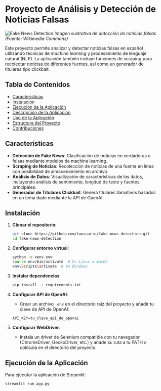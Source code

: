 # Proyecto de Análisis y Detección de Noticias Falsas

![Fake News Detection](https://upload.wikimedia.org/wikipedia/commons/4/47/Fake-news.png)
*Imagen ilustrativa de detección de noticias falsas (Fuente: Wikimedia Commons)*

Este proyecto permite analizar y detectar noticias falsas en español utilizando técnicas de *machine learning* y procesamiento de lenguaje natural (NLP). La aplicación también incluye funciones de scraping para recolectar noticias de diferentes fuentes, así como un generador de titulares tipo clickbait.

## Tabla de Contenidos
- [Características](#características)
- [Instalación](#instalación)
- [Ejecución de la Aplicación](#ejecución-de-la-aplicación)
- [Descripción de la Aplicación](#descripción-de-la-aplicación)
- [Uso de la Aplicación](#uso-de-la-aplicación)
- [Estructura del Proyecto](#estructura-del-proyecto)
- [Contribuciones](#contribuciones)

## Características

- **Detección de Fake News**: Clasificación de noticias en verdaderas o falsas mediante modelos de machine learning.
- **Scraping de Noticias**: Recolección de noticias de una fuente en línea con posibilidad de almacenamiento en archivo.
- **Análisis de Datos**: Visualización de características de los datos, incluyendo análisis de sentimiento, longitud de texto y fuentes principales.
- **Generador de Titulares Clickbait**: Genera titulares llamativos basados en un tema dado mediante la API de OpenAI.

## Instalación

1. **Clonar el repositorio**:
    ```bash
    git clone https://github.com/tuusuario/fake-news-detection.git
    cd fake-news-detection
    ```

2. **Configurar entorno virtual**:
    ```bash
    python -m venv env
    source env/bin/activate  # En Linux o macOS
    env\Scripts\activate  # En Windows
    ```

3. **Instalar dependencias**:
    ```bash
    pip install -r requirements.txt
    ```

4. **Configurar API de OpenAI**:
   - Crear un archivo `.env` en el directorio raíz del proyecto y añadir tu clave de API de OpenAI:
    ```plaintext
    API_KEY=tu_clave_api_de_openai
    ```

5. **Configurar WebDriver**:
   - Instala un driver de Selenium compatible con tu navegador (ChromeDriver, GeckoDriver, etc.) y añade su ruta a tu PATH o colócala en el directorio del proyecto.

## Ejecución de la Aplicación

Para ejecutar la aplicación de Streamlit:
```bash
streamlit run app.py

